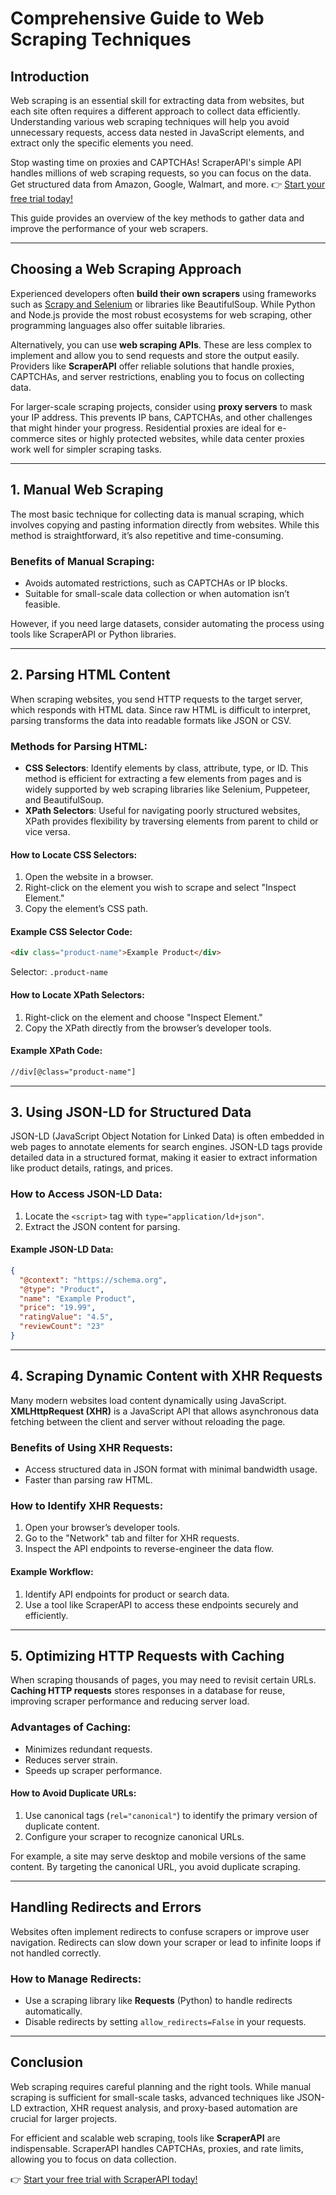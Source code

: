 
# Comprehensive Guide to Web Scraping Techniques

## Introduction

Web scraping is an essential skill for extracting data from websites, but each site often requires a different approach to collect data efficiently. Understanding various web scraping techniques will help you avoid unnecessary requests, access data nested in JavaScript elements, and extract only the specific elements you need.

Stop wasting time on proxies and CAPTCHAs! ScraperAPI's simple API handles millions of web scraping requests, so you can focus on the data. Get structured data from Amazon, Google, Walmart, and more. 👉 [Start your free trial today!](https://bit.ly/Scraperapi)

This guide provides an overview of the key methods to gather data and improve the performance of your web scrapers.

---

## Choosing a Web Scraping Approach

Experienced developers often **build their own scrapers** using frameworks such as [Scrapy and Selenium](https://proxyway.com/zh-CN/guides/scrapy-vs-beautiful-soup-vs-selenium) or libraries like BeautifulSoup. While Python and Node.js provide the most robust ecosystems for web scraping, other programming languages also offer suitable libraries.

Alternatively, you can use **web scraping APIs**. These are less complex to implement and allow you to send requests and store the output easily. Providers like **ScraperAPI** offer reliable solutions that handle proxies, CAPTCHAs, and server restrictions, enabling you to focus on collecting data.

For larger-scale scraping projects, consider using **proxy servers** to mask your IP address. This prevents IP bans, CAPTCHAs, and other challenges that might hinder your progress. Residential proxies are ideal for e-commerce sites or highly protected websites, while data center proxies work well for simpler scraping tasks.

---

## 1. Manual Web Scraping

The most basic technique for collecting data is manual scraping, which involves copying and pasting information directly from websites. While this method is straightforward, it’s also repetitive and time-consuming.

### Benefits of Manual Scraping:
- Avoids automated restrictions, such as CAPTCHAs or IP blocks.
- Suitable for small-scale data collection or when automation isn’t feasible.

However, if you need large datasets, consider automating the process using tools like ScraperAPI or Python libraries.

---

## 2. Parsing HTML Content

When scraping websites, you send HTTP requests to the target server, which responds with HTML data. Since raw HTML is difficult to interpret, parsing transforms the data into readable formats like JSON or CSV.

### Methods for Parsing HTML:
- **CSS Selectors**: Identify elements by class, attribute, type, or ID. This method is efficient for extracting a few elements from pages and is widely supported by web scraping libraries like Selenium, Puppeteer, and BeautifulSoup.
- **XPath Selectors**: Useful for navigating poorly structured websites, XPath provides flexibility by traversing elements from parent to child or vice versa.

#### How to Locate CSS Selectors:
1. Open the website in a browser.
2. Right-click on the element you wish to scrape and select "Inspect Element."
3. Copy the element’s CSS path.

#### Example CSS Selector Code:
```html
<div class="product-name">Example Product</div>
```
Selector: `.product-name`

#### How to Locate XPath Selectors:
1. Right-click on the element and choose "Inspect Element."
2. Copy the XPath directly from the browser’s developer tools.

#### Example XPath Code:
```html
//div[@class="product-name"]
```

---

## 3. Using JSON-LD for Structured Data

JSON-LD (JavaScript Object Notation for Linked Data) is often embedded in web pages to annotate elements for search engines. JSON-LD tags provide detailed data in a structured format, making it easier to extract information like product details, ratings, and prices.

### How to Access JSON-LD Data:
1. Locate the `<script>` tag with `type="application/ld+json"`.
2. Extract the JSON content for parsing.

#### Example JSON-LD Data:
```json
{
  "@context": "https://schema.org",
  "@type": "Product",
  "name": "Example Product",
  "price": "19.99",
  "ratingValue": "4.5",
  "reviewCount": "23"
}
```

---

## 4. Scraping Dynamic Content with XHR Requests

Many modern websites load content dynamically using JavaScript. **XMLHttpRequest (XHR)** is a JavaScript API that allows asynchronous data fetching between the client and server without reloading the page.

### Benefits of Using XHR Requests:
- Access structured data in JSON format with minimal bandwidth usage.
- Faster than parsing raw HTML.

### How to Identify XHR Requests:
1. Open your browser’s developer tools.
2. Go to the "Network" tab and filter for XHR requests.
3. Inspect the API endpoints to reverse-engineer the data flow.

#### Example Workflow:
1. Identify API endpoints for product or search data.
2. Use a tool like ScraperAPI to access these endpoints securely and efficiently.

---

## 5. Optimizing HTTP Requests with Caching

When scraping thousands of pages, you may need to revisit certain URLs. **Caching HTTP requests** stores responses in a database for reuse, improving scraper performance and reducing server load.

### Advantages of Caching:
- Minimizes redundant requests.
- Reduces server strain.
- Speeds up scraper performance.

#### How to Avoid Duplicate URLs:
1. Use canonical tags (`rel="canonical"`) to identify the primary version of duplicate content.
2. Configure your scraper to recognize canonical URLs.

For example, a site may serve desktop and mobile versions of the same content. By targeting the canonical URL, you avoid duplicate scraping.

---

## Handling Redirects and Errors

Websites often implement redirects to confuse scrapers or improve user navigation. Redirects can slow down your scraper or lead to infinite loops if not handled correctly.

### How to Manage Redirects:
- Use a scraping library like **Requests** (Python) to handle redirects automatically.
- Disable redirects by setting `allow_redirects=False` in your requests.

---

## Conclusion

Web scraping requires careful planning and the right tools. While manual scraping is sufficient for small-scale tasks, advanced techniques like JSON-LD extraction, XHR request analysis, and proxy-based automation are crucial for larger projects.

For efficient and scalable web scraping, tools like **ScraperAPI** are indispensable. ScraperAPI handles CAPTCHAs, proxies, and rate limits, allowing you to focus on data collection.

👉 [Start your free trial with ScraperAPI today!](https://bit.ly/Scraperapi)
